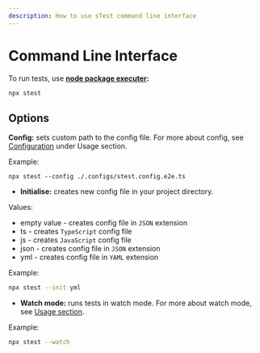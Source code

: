 ```yaml
---
description: How to use sTest command line interface
---
```


# Command Line Interface

To run tests, use [**node package executer**](https://www.npmjs.com/package/npx)**:**

```bash
npx stest
```

## Options

**Config:** sets  custom path to the config file. For more about config, see [Configuration](configuration.md) under Usage section.

Example:

```shell
npx stest --config ./.configs/stest.config.e2e.ts
```

* **Initialise:** creates new config file in your project directory.

Values:&#x20;

* empty value - creates config file in `JSON` extension
* ts - creates `TypeScript` config file
* js - creates `JavaScript` config file
* json - creates config file in `JSON` extension
* yml - creates config file in `YAML` extension

Example:

```bash
npx stest --init yml
```

* **Watch mode:** runs tests in watch mode. For more about watch mode, see [Usage section](watch-mode.md).

Example:

```bash
npx stest --watch
```
